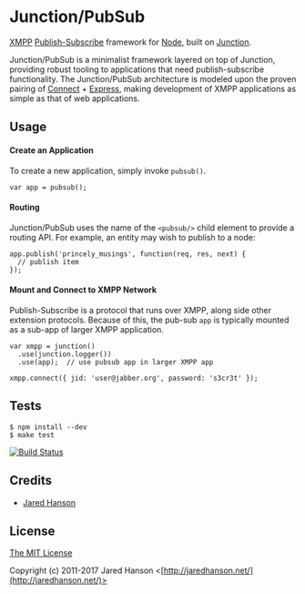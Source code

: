 # Junction/PubSub

[XMPP](http://xmpp.org/) [Publish-Subscribe](http://xmpp.org/extensions/xep-0060.html)
framework for [Node](http://nodejs.org), built on [Junction](http://github.com/jaredhanson/junction).

Junction/PubSub is a minimalist framework layered on top of Junction, providing
robust tooling to applications that need publish-subscribe functionality.  The
Junction/PubSub architecture is modeled upon the proven pairing of
[Connect](http://www.senchalabs.org/connect/) + [Express](http://expressjs.com/),
making development of XMPP applications as simple as that of web applications.

## Usage

#### Create an Application

To create a new application, simply invoke `pubsub()`.

    var app = pubsub();

#### Routing

Junction/PubSub uses the name of the `<pubsub/>` child element to provide a
routing API.  For example, an entity may wish to publish to a node:

    app.publish('princely_musings', function(req, res, next) {
      // publish item
    });

#### Mount and Connect to XMPP Network

Publish-Subscribe is a protocol that runs over XMPP, along side other extension
protocols.  Because of this, the pub-sub `app` is typically mounted as a sub-app
of larger XMPP application.

    var xmpp = junction()
      .use(junction.logger())
      .use(app);  // use pubsub app in larger XMPP app

    xmpp.connect({ jid: 'user@jabber.org', password: 's3cr3t' });

## Tests

    $ npm install --dev
    $ make test

[![Build Status](https://secure.travis-ci.org/jaredhanson/junction-pubsub.png)](http://travis-ci.org/jaredhanson/junction-pubsub)

## Credits

  - [Jared Hanson](http://github.com/jaredhanson)

## License

[The MIT License](http://opensource.org/licenses/MIT)

Copyright (c) 2011-2017 Jared Hanson <[http://jaredhanson.net/](http://jaredhanson.net/)>


